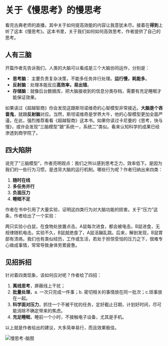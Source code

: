 # 关于《慢思考》的慢思考

看完古典老师的直播，其中关于如何提高效能的内容让我意犹未尽。接着在**得到**上听了这本《慢思考》。这本书里，关于我们如何如何高效思考，作者提供了自己的思考。

## 人有三脑

开篇作者先告诉我们，人类的大脑可以看成是三个大脑协同运作，分别是：

- **思考脑**： 主要负责复杂决策，不能多任务并行处理。**运行慢，耗能多**。
- **反射脑**：处理本能反应**高效率，易出错**。
- **存储脑**：就像后台数据库，把大脑接收到的信息分类存档，需要有充足睡眠才能保证效果。

如果读过《超越智商》你会发现这跟斯坦诺维奇的心智模型非常接近。**大脑是个吝啬鬼**，就跟**反射脑**对应。当然，斯坦诺维奇是学界大牛，他的心智模型更加全面严谨。在此，强烈推荐看看《超越智商》这本书。如果你读过卡尼曼的《思考，快与慢》，或许会发现“三脑模型”跟“系统一，系统二”类似。看来认知科学的成果已经渗透到商学院了。

## 四大陷阱

说完了“三脑模型”，作者亮明观点：我们之所以感到思考乏力，效率低下。是因为我们的一些行为习惯，是违背大脑的运行机制。哪些行为呢？作者归纳出来四类：

1. **随时在线**
2. **多任务并行**
3. **负面压力**
4. **睡眠不足**

作者在书中引用了大量实验，证明这四类行为对大脑功能的损害。关于“压力”这条，作者给出了一个实验：

两只实验小白鼠，在食物处放置点击。A鼠每次进食，都会被电击。B鼠进食，无规律随机电击。实验不久，B鼠就绝食了，A鼠活蹦乱跳。后来，解剖发现，B鼠胃部有溃疡。我们也有类似经历，工作或生活，若处于担惊受怕的压力之下，很难专心做成事情，常常导致身体劳累疲惫。

## 见招拆招

针对着四类现象，该如何应对呢？作者给了四招：

1. **离线思考**，屏蔽线上干扰；
2. **批量处理**，a. 一次只完成一件事；b. 密切相关的事情放在同一批次；c.琐事放在一起。
3. **科学面对压力**，抓住一个不被干扰的任务，定好截止日期，计划好时间，尽可能消除不确定带来的焦虑。
4. **充足睡眠**，睡前一个小时，不接触电子设备，尤其是手机。

以上就是作者给出的建议，大多简单易行，而且效果极佳。

![慢思考-脑图](https://github.com/shujianzhao/DeDao/blob/master/photos/%E6%85%A2%E6%80%9D%E8%80%83.png)
